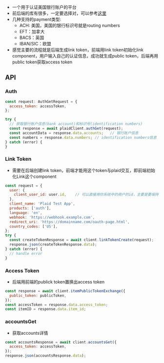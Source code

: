 - 一个用于认证美国银行账户的平台
- 前后端的库有很多，一定要选择对，可以参考[这里](https://plaid.com/docs/api/libraries/#link-client-sdks)                          
- 几种支持的payment类型:
  - ACH: 美国，美国的银行标识号就是routing numbers
  - EFT：加拿大
  - BACS：英国
  - IBAN/SIC：欧盟
- 感觉主要的流程就是后端生成link token，前端用link token初始化link component，用户输入自己的认证信息，成功就生成public token，后端再用public token获取access token

## API

### Auth

```javascript
const request: AuthGetRequest = {
  access_token: accessToken,
};

try {
  // 获取银行账户信息(bank account)和标识号(identification numbers)
  const response = await plaidClient.authGet(request);
  const accountData = response.data.accounts;	// 银行账户信息
  const numbers = response.data.numbers; // identification numbers信息
} catch (error) {
}
```

### Link Token

- 需要在后端创建link token，前端才能用这个token与plaid交互，即前端初始化Link这个component

```javascript
const request = {
  user: {
    client_user_id: user.id,	// 可以直接用你系统中的用户的id，主要是要保持唯一
  },
  client_name: 'Plaid Test App',
  products: ['auth'],
  language: 'en',
  webhook: 'https://webhook.example.com',
  redirect_uri: 'https://domainname.com/oauth-page.html',
  country_codes: ['US'],
};
try {
  const createTokenResponse = await client.linkTokenCreate(request);
  response.json(createTokenResponse.data);
} catch (error) {
  // handle error
}
```

### Access Token

- 后端用前端的publick token置换出access token

```javascript
const response = await client.itemPublicTokenExchange({
  public_token: publicToken,
});
const accessToken = response.data.access_token;
const itemID = response.data.item_id;
```

### accountsGet

- 获取accounts详情

```javascript
const accountsResponse = await client.accountsGet({
  access_token: accessToken,
});
response.json(accountsResponse.data);
```

